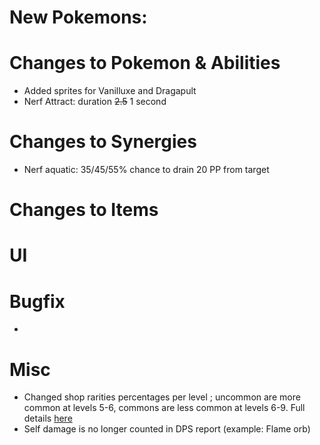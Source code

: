 # New Pokemons:

# Changes to Pokemon & Abilities
- Added sprites for Vanilluxe and Dragapult
- Nerf Attract: duration ~~2.5~~ 1 second

# Changes to Synergies
- Nerf aquatic: 35/45/55% chance to drain 20 PP from target

# Changes to Items

# UI


# Bugfix

-

# Misc

- Changed shop rarities percentages per level ; uncommon are more common at levels 5-6, commons are less common at levels 6-9. Full details [here](https://discord.com/channels/737230355039387749/1184447560845377719)
- Self damage is no longer counted in DPS report (example: Flame orb)
